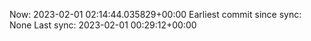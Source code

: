 Now: 2023-02-01 02:14:44.035829+00:00 Earliest commit since sync: None Last sync: 2023-02-01 00:29:12+00:00
